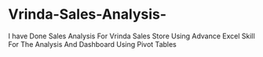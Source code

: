 # Vrinda-Sales-Analysis-
I have Done Sales Analysis For Vrinda Sales Store Using Advance Excel Skill For The Analysis And Dashboard Using Pivot Tables 
